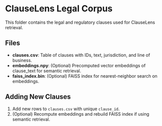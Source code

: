 # ClauseLens Legal Corpus

This folder contains the legal and regulatory clauses used for ClauseLens retrieval.

## Files

- **clauses.csv**: Table of clauses with IDs, text, jurisdiction, and line of business.
- **embeddings.npy**: (Optional) Precomputed vector embeddings of clause_text for semantic retrieval.
- **faiss_index.bin**: (Optional) FAISS index for nearest-neighbor search on embeddings.

## Adding New Clauses

1. Add new rows to `clauses.csv` with unique `clause_id`.
2. (Optional) Recompute embeddings and rebuild FAISS index if using semantic retrieval.
